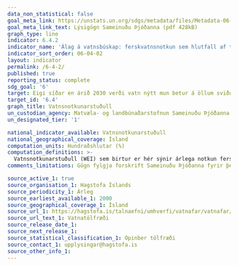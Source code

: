 ```yaml
---
data_non_statistical: false
goal_meta_link: https://unstats.un.org/sdgs/metadata/files/Metadata-06-04-02.pdf
goal_meta_link_text: Lýsigögn Sameinuðu Þjóðanna (pdf 428kB)
graph_type: line
indicator: 6.4.2
indicator_name: 'Álag á vatnsbúskap: ferskvatnsnotkun sem hlutfall af tiltækum ferskvatnsauðlindum.'
indicator_sort_order: 06-04-02
layout: indicator
permalink: /6-4-2/
published: true
reporting_status: complete
sdg_goal: '6'
target: Eigi síðar en árið 2030 verði vatn nýtt mun betur á öllum sviðum. Sjálfbær vatnsnotkun verði tryggð í því skyni að koma í veg fyrir vatnsskort. Jafnframt verði dregið verulega úr fjölda þeirra sem þjást af vatnsskorti.
target_id: '6.4'
graph_title: Vatnsnotkunarstuðull
un_custodian_agency: Matvæla- og landbúnaðarstofnun Sameinuðu Þjóðanna (FAO)
un_designated_tier: '1'

national_indicator_available: Vatnsnotkunarstuðull
national_geographical_coverage: Ísland
computation_units: Hundraðshlutar (%)
computation_definitions: >-
  Vatnsnotkunarstuðull (WEI) sem birtur er hér sýnir árlega notkun ferskvatns á Íslandi sem hlutfall af langtímameðaltali endurnýjanlegra vatnsauðlinda. Hér telst með hverskyns notkun á ferskvatni að undanskilinni notkun í vatnsaflsvirkjunum.
comments_limitations: Gögn fylgja forskrift Sameinuðu Þjóðanna fyrir þennan mælikvarða. Þessi mælikvarði var fundin í samstarfi við sérfræðinga á þessu sviði.

source_active_1: true
source_organisation_1: Hagstofa Íslands
source_periodicity_1: Árleg
source_earliest_available_1: 2000
source_geographical_coverage_1: Ísland
source_url_1: https://hagstofa.is/talnaefni/umhverfi/vatnafar/vatnafar/
source_url_text_1: Vatnatölfræði
source_release_date_1:
source_next_release_1:
source_statistical_classification_1: Opinber tölfræði
source_contact_1: upplysingar@hagstofa.is
source_other_info_1:
---
```

